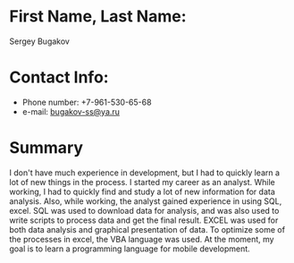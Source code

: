 # First Name, Last Name:

Sergey Bugakov

# Contact Info:

- Phone number: +7-961-530-65-68
- e-mail: bugakov-ss@ya.ru

# Summary

I don't have much experience in development, but I had to quickly learn a lot of new things in the process. I started my career as an analyst. While working, I had to quickly find and study a lot of new information for data analysis. Also, while working, the analyst gained experience in using SQL, excel. SQL was used to download data for analysis, and was also used to write scripts to process data and get the final result. EXCEL was used for both data analysis and graphical presentation of data. To optimize some of the processes in excel, the VBA language was used.
At the moment, my goal is to learn a programming language for mobile development.

